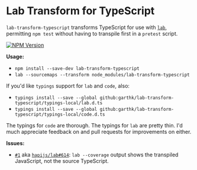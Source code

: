# Lab Transform for TypeScript

`lab-transform-typescript` transforms TypeScript for use with [`lab`][lab],
permitting `npm test` without having to transpile first in a `pretest` script.

[![NPM Version](https://img.shields.io/npm/v/lab-transform-typescript.svg)](https://npmjs.org/package/lab-transform-typescript)

**Usage:**

* `npm install --save-dev lab-transform-typescript`
* `lab --sourcemaps --transform node_modules/lab-transform-typescript`

If you'd like `typings` support for `lab` and `code`, also:

* `typings install --save --global github:garthk/lab-transform-typescript/typings-local/lab.d.ts`
* `typings install --save --global github:garthk/lab-transform-typescript/typings-local/code.d.ts`

The typings for `code` are thorough. The typings for `lab` are pretty thin.
I'd much appreciate feedback on and pull requests for improvements on either.

**Issues:**

* [`#1`][ltt1] aka [`hapijs/lab#614`][lab614]: `lab --coverage` output shows
  the transpiled JavaScript, not the source TypeScript.

[lab]: https://github.com/hapijs/lab
[lab614]: https://github.com/hapijs/lab/issues/614
[ltt1]: https://github.com/garthk/lab-transform-typescript/issues/1
